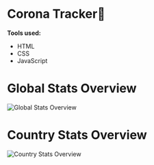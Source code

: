 # **Corona** Tracker:nauseated_face:

**Tools used:**
* HTML
* CSS
* JavaScript

# Global Stats Overview
![Global Stats Overview](https://i.imgur.com/SQl68mK.png)

# Country Stats Overview
![Country Stats Overview](https://i.imgur.com/PLJCotZ.png)
